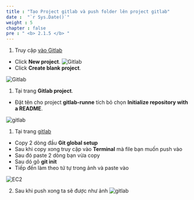 ```yaml
---
title : "Tạo Project gitlab và push folder lên project gitlab"
date :  "`r Sys.Date()`" 
weight : 5
chapter : false
pre : " <b> 2.1.5 </b> "
---
```


1. Truy cập [vào Gitlab](https://gitlab.com/)
  + Click **New project**.
![Gitlab](/images/2.prerequisite/15.png)
  + Click **Create blank project**.
  
![Gitlab](/images/2.prerequisite/16.png)

1. Tại trang **Gitlab project**.
  + Đặt tên cho project **gitlab-runne** tích bỏ chọn  **Initialize repository with a README**.
  
![gitlab](/images/2.prerequisite/17.png)

1. Tại trang [gitlab](https://gitlab.com/fcj_devops/gitlab-runner)
 + Copy 2 dòng đầu **Git global setup**
 + Sau khi copy xong truy cập vào **Terminal** mà file bạn muốn push vào
 + Sau đó paste 2 dòng bạn vừa copy
 + Sau dó gõ **git init**
 + Tiếp đến làm theo tứ tự trong ảnh và paste vào
 
![EC2](/images/2.prerequisite/19.png)

2. Sau khi push xong ta sẽ được như ảnh
![gitlab](/images/2.prerequisite/20.png)

